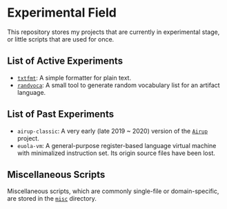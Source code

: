 # Experimental Field
This repository stores my projects that are currently in experimental stage, or little scripts that are used for once.

## List of Active Experiments

 - [`txtfmt`](experiments/txtfmt): A simple formatter for plain text.
 - [`randvoca`](experiments/randvoca): A small tool to generate random vocabulary list for an artifact language.

## List of Past Experiments
 - `airup-classic`: A very early \(late 2019 \~ 2020\) version of the [`Airup`](https://github.com/sisungo/airup) project.
 - `euola-vm`: A general-purpose register-based language virtual machine with minimalized instruction set. Its origin
 source files have been lost.

## Miscellaneous Scripts
Miscellaneous scripts, which are commonly single-file or domain-specific, are stored in the [`misc`](misc) directory.
